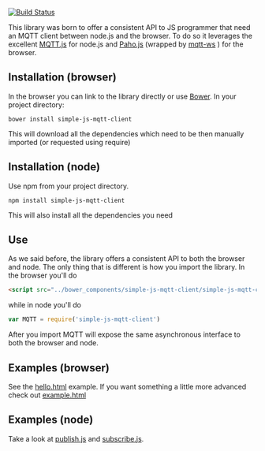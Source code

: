 [![Build Status](https://travis-ci.org/tebemis/simple-js-mqtt-client.svg)](https://travis-ci.org/tebemis/simple-js-mqtt-client)

This library was born to offer a consistent API to JS programmer that need an MQTT client between node.js and the browser. To do so it leverages the excellent [MQTT.js](https://github.com/adamvr/MQTT.js) for node.js and [Paho.js](http://www.eclipse.org/paho/clients/js/) (wrapped by [mqtt-ws](https://github.com/M2MConnections/mqtt-ws) ) for the browser.

## Installation (browser)

In the browser you can link to the library directly or use [Bower](http://bower.io/). In your project directory:
```
bower install simple-js-mqtt-client
```
This will download all the dependencies which need to be then manually imported (or requested using require)

## Installation (node)
Use npm from your project directory.
```
npm install simple-js-mqtt-client
```
This will also install all the dependencies you need

## Use
As we said before, the library offers a consistent API to both the browser and node. The only thing that is different is how you import the library. In the browser you'll do
```html
<script src="../bower_components/simple-js-mqtt-client/simple-js-mqtt-client.js"></script>
```
while in node you'll do
```javascript
var MQTT = require('simple-js-mqtt-client')
```
After you import MQTT will expose the same asynchronous interface to both the browser and node. 

## Examples (browser)
See the [hello.html](https://github.com/tebemis/simple-js-mqtt-client/blob/master/examples/browser/hello.html) example. If you want something a little more advanced check out [example.html](https://github.com/tebemis/simple-js-mqtt-client/blob/master/examples/browser/example.html)

## Examples (node)
Take a look at [publish.js](https://github.com/tebemis/simple-js-mqtt-client/blob/master/examples/node/publish.js) and [subscribe.js](https://github.com/tebemis/simple-js-mqtt-client/blob/master/examples/node/subscribe.js).


